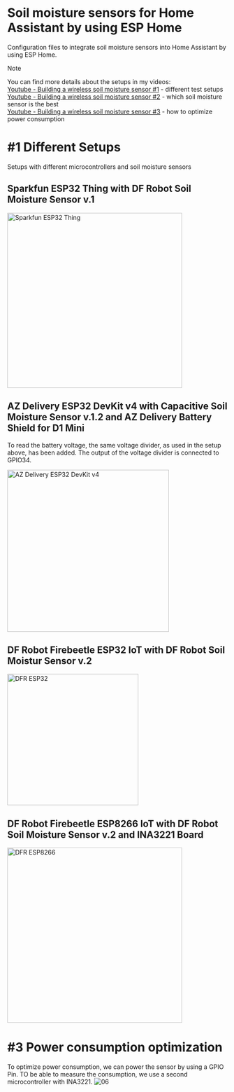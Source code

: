 # Soil moisture sensors for Home Assistant by using ESP Home
Configuration files to integrate soil moisture sensors into Home Assistant by using ESP Home.

> [!NOTE]
> You can find more details about the setups in my videos:<br />
> [Youtube - Building a wireless soil moisture sensor #1](https://www.youtube.com/watch?v=qE35_fPxOck) - different test setups<br />
> [Youtube - Building a wireless soil moisture sensor #2](https://youtu.be/b9j9IffGZEs) - which soil moisture sensor is the best<br />
> [Youtube - Building a wireless soil moisture sensor #3](https://youtu.be/vsYwS1WDop8) - how to optimize power consumption

# #1 Different Setups
Setups with different microcontrollers and soil moisture sensors

## Sparkfun ESP32 Thing with DF Robot Soil Moisture Sensor v.1
<img src="https://github.com/Chri5At/soil_moisture_sensors_for_esp_home/assets/123552852/37ddd91f-7350-46c8-9e30-2a1364078383" alt="Sparkfun ESP32 Thing" width="400" height="auto">

## AZ Delivery ESP32 DevKit v4 with Capacitive Soil Moisture Sensor v.1.2 and AZ Delivery Battery Shield for D1 Mini
To read the battery voltage, the same voltage divider, as used in the setup above, has been added. The output of the voltage divider is connected to GPIO34.

<img src="https://github.com/Chri5At/soil_moisture_sensors_for_esp_home/assets/123552852/ecda39dd-adf9-4904-8db9-e70958d31bf8" alt="AZ Delivery ESP32 DevKit v4" width="370" height="auto">

## DF Robot Firebeetle ESP32 IoT with DF Robot Soil Moistur Sensor v.2
<img src="https://github.com/Chri5At/soil_moisture_sensors_for_esp_home/assets/123552852/1b5b4274-659c-42b6-80a5-81d23edc672b" alt="DFR ESP32" width="300" height="auto">

## DF Robot Firebeetle ESP8266 IoT with DF Robot Soil Moisture Sensor v.2 and INA3221 Board
<img src="https://github.com/Chri5At/soil_moisture_sensors_for_esp_home/assets/123552852/f96620cf-234a-4010-8c70-60297826b371" alt="DFR ESP8266" width="400" height="auto">

# #3 Power consumption optimization 
To optimize power consumption, we can power the sensor by using a GPIO Pin. TO be able to measure the consumption, we use a second microcontroller with INA3221.
![06](https://github.com/user-attachments/assets/bacb1cb2-767e-4d9e-a8b1-093ca2ddd6af)
